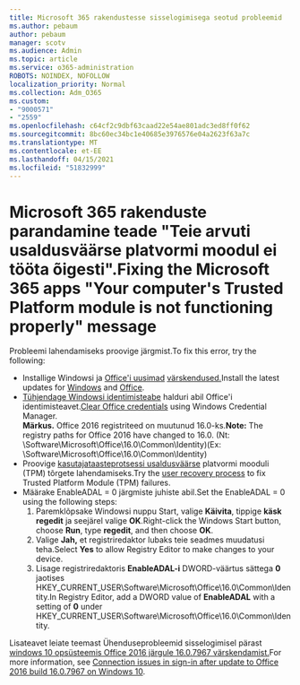 ```yaml
---
title: Microsoft 365 rakendustesse sisselogimisega seotud probleemid
ms.author: pebaum
author: pebaum
manager: scotv
ms.audience: Admin
ms.topic: article
ms.service: o365-administration
ROBOTS: NOINDEX, NOFOLLOW
localization_priority: Normal
ms.collection: Adm_O365
ms.custom:
- "9000571"
- "2559"
ms.openlocfilehash: c64cf2c9dbf63caad22e54ae801adc3ed8ff0f62
ms.sourcegitcommit: 8bc60ec34bc1e40685e3976576e04a2623f63a7c
ms.translationtype: MT
ms.contentlocale: et-EE
ms.lasthandoff: 04/15/2021
ms.locfileid: "51832999"
---
```

# <a name="fixing-the-microsoft-365-apps-your-computers-trusted-platform-module-is-not-functioning-properly-message"></a><span data-ttu-id="d974d-102">Microsoft 365 rakenduste parandamine teade "Teie arvuti usaldusväärse platvormi moodul ei tööta õigesti".</span><span class="sxs-lookup"><span data-stu-id="d974d-102">Fixing the Microsoft 365 apps "Your computer's Trusted Platform module is not functioning properly" message</span></span>

<span data-ttu-id="d974d-103">Probleemi lahendamiseks proovige järgmist.</span><span class="sxs-lookup"><span data-stu-id="d974d-103">To fix this error, try the following:</span></span>

- <span data-ttu-id="d974d-104">Installige Windowsi ja [Office'i uusimad](https://support.microsoft.com/help/4027667/windows-10-update) [värskendused.](https://support.office.com/article/update-office-and-your-computer-with-microsoft-update-2ab296f3-7f03-43a2-8e50-46de917611c5)</span><span class="sxs-lookup"><span data-stu-id="d974d-104">Install the latest updates for [Windows](https://support.microsoft.com/help/4027667/windows-10-update) and [Office](https://support.office.com/article/update-office-and-your-computer-with-microsoft-update-2ab296f3-7f03-43a2-8e50-46de917611c5).</span></span>
- <span data-ttu-id="d974d-105">[Tühjendage Windowsi identimisteabe](https://docs.microsoft.com/office/troubleshoot/office-suite-issues/another-account-already-signed-in#step-4-clear-cached-credentials-on-the-computer) halduri abil Office'i identimisteavet.</span><span class="sxs-lookup"><span data-stu-id="d974d-105">[Clear Office credentials](https://docs.microsoft.com/office/troubleshoot/office-suite-issues/another-account-already-signed-in#step-4-clear-cached-credentials-on-the-computer) using Windows Credential Manager.</span></span><br/>
    <span data-ttu-id="d974d-106">**Märkus.** Office 2016 registriteed on muutunud 16.0-ks.</span><span class="sxs-lookup"><span data-stu-id="d974d-106">**Note:** The registry paths for Office 2016 have changed to 16.0.</span></span> <span data-ttu-id="d974d-107">(Nt: \Software\Microsoft\Office\16.0\Common\Identity\)</span><span class="sxs-lookup"><span data-stu-id="d974d-107">(Ex: \Software\Microsoft\Office\16.0\Common\Identity\)</span></span>
- <span data-ttu-id="d974d-108">Proovige [kasutajataasteprotsessi usaldusväärse](https://docs.microsoft.com/office365/troubleshoot/administration/connection-issue-when-sign-in-office-2016#symptom-2) platvormi mooduli (TPM) tõrgete lahendamiseks.</span><span class="sxs-lookup"><span data-stu-id="d974d-108">Try the [user recovery process](https://docs.microsoft.com/office365/troubleshoot/administration/connection-issue-when-sign-in-office-2016#symptom-2) to fix Trusted Platform Module (TPM) failures.</span></span>
- <span data-ttu-id="d974d-109">Määrake EnableADAL = 0 järgmiste juhiste abil.</span><span class="sxs-lookup"><span data-stu-id="d974d-109">Set the EnableADAL = 0 using the following steps:</span></span>  
    1. <span data-ttu-id="d974d-110">Paremklõpsake Windowsi nuppu Start, valige **Käivita**, tippige **käsk regedit** ja seejärel valige **OK**.</span><span class="sxs-lookup"><span data-stu-id="d974d-110">Right-click the Windows Start button, choose **Run**, type **regedit**, and then choose **OK**.</span></span>
    2. <span data-ttu-id="d974d-111">Valige **Jah,** et registriredaktor lubaks teie seadmes muudatusi teha.</span><span class="sxs-lookup"><span data-stu-id="d974d-111">Select **Yes** to allow Registry Editor to make changes to your device.</span></span>
    3. <span data-ttu-id="d974d-112">Lisage registriredaktoris **EnableADAL-i** DWORD-väärtus sättega **0** jaotises HKEY_CURRENT_USER\Software\Microsoft\Office\16.0\Common\Identity.</span><span class="sxs-lookup"><span data-stu-id="d974d-112">In Registry Editor, add a DWORD value of **EnableADAL** with a setting of **0** under HKEY_CURRENT_USER\Software\Microsoft\Office\16.0\Common\Identity.</span></span>

<span data-ttu-id="d974d-113">Lisateavet leiate teemast Ühenduseprobleemid sisselogimisel pärast [windows 10 opsüsteemis Office 2016 järgule 16.0.7967 värskendamist.](https://docs.microsoft.com/office365/troubleshoot/administration/connection-issue-when-sign-in-office-2016)</span><span class="sxs-lookup"><span data-stu-id="d974d-113">For more information, see [Connection issues in sign-in after update to Office 2016 build 16.0.7967 on Windows 10](https://docs.microsoft.com/office365/troubleshoot/administration/connection-issue-when-sign-in-office-2016).</span></span>
